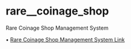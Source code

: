 # rare__coinage_shop

Rare Coinage Shop Management System

• [Rare Coinage Shop Management System Link][Webpage Link]

[Webpage Link]: https://lrgs.ftsm.ukm.my/users/a176252/myPT4/login.php
